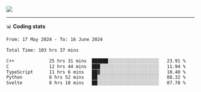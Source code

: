 <picture>
  <source
  srcset="https://github-readme-stats.vercel.app/api?username=sant0s12&show_icons=true&theme=dark"
  media="(prefers-color-scheme: dark)"
  />
  <source
  srcset="https://github-readme-stats.vercel.app/api?username=sant0s12&show_icons=true"
  media="(prefers-color-scheme: light)"
  />
  <img src="https://github-readme-stats.vercel.app/api?username=sant0s12&show_icons=true" />
</picture>

---

📊 **Coding stats**

<!--START_SECTION:waka-->

```txt
From: 17 May 2024 - To: 16 June 2024

Total Time: 103 hrs 37 mins

C++             25 hrs 31 mins  ██████░░░░░░░░░░░░░░░░░░░   23.91 %
C               12 hrs 44 mins  ███░░░░░░░░░░░░░░░░░░░░░░   11.94 %
TypeScript      11 hrs 6 mins   ██▓░░░░░░░░░░░░░░░░░░░░░░   10.40 %
Python          8 hrs 52 mins   ██░░░░░░░░░░░░░░░░░░░░░░░   08.32 %
Svelte          8 hrs 18 mins   ██░░░░░░░░░░░░░░░░░░░░░░░   07.78 %
```

<!--END_SECTION:waka-->
